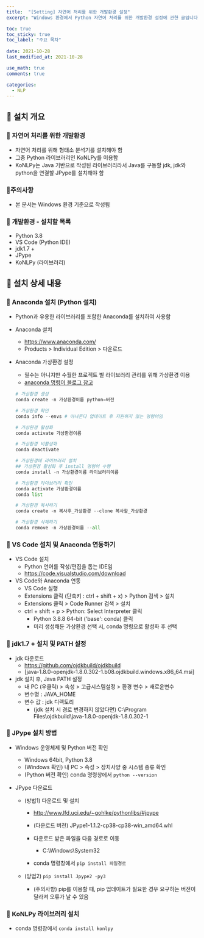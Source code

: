 ```yaml
---
title:  "[Setting] 자연어 처리를 위한 개발환경 설정"
excerpt: "Windows 환경에서 Python 자연어 처리를 위한 개발환경 설정에 관한 글입니다."

toc: true
toc_sticky: true
toc_label: "주요 목차"
 
date: 2021-10-28
last_modified_at: 2021-10-28

use_math: true
comments: true

categories:
  - NLP
---
```


## 🌱 설치 개요

### 📌 자연어 처리를 위한 개발환경

- 자연어 처리를 위해 형태소 분석기를 설치해야 함
- 그중 Python 라이브러리인 KoNLPy를 이용함
- KoNLPy는 Java 기반으로 작성된 라이브러리라서 Java를 구동할 jdk, jdk와 python을 연결할 JPype를 설치해야 함



### 📌주의사항

- 본 문서는 Windows 환경 기준으로 작성됨



### 📌 개발환경 - 설치할 목록

- Python 3.8
- VS Code (Python IDE)
- jdk1.7 +
- JPype
- KoNLPy (라이브러리)



## 🌱 설치 상세 내용

### 📌 Anaconda 설치 (Python 설치)

- Python과 유용한 라이브러리를 포함한 Anaconda를 설치하여 사용함

- Anaconda 설치

  - https://www.anaconda.com/
  - Products > Individual Edition > 다운로드

- Anaconda 가상환경 설정

  - 필수는 아니지만 수월한 프로젝트 별 라이브러리 관리를 위해 가상환경 이용
  - [anaconda 명령어 블로그 참고](https://yganalyst.github.io/pythonic/anaconda_env_1/)

  ```python
  # 가상환경 생성
  conda create -n 가상환경이름 python=버전
  
  # 가상환경 확인
  conda info --envs # 아나콘다 업데이트 후 지원하지 않는 명령어임
  
  # 가상환경 활성화
  conda activate 가상환경이름
  
  # 가상환경 비활성화
  conda deactivate
  
  # 가상환경에 라이브러리 설치
  ## 가상환경 활성화 후 install 명령어 수행
  conda install -n 가상환경이름 라이브러리이름
  
  # 가상환경 라이브러리 확인
  conda activate 가상환경이름
  conda list
  
  # 가상환경 복사하기
  conda create -n 복사후_가상환경 --clone 복사할_가상환경
  
  # 가상환경 삭제하기
  conda remove -n 가상환경이름 --all
  ```



### 📌 VS Code 설치 및 Anaconda 연동하기

- VS Code 설치
  - Python 언어를 작성/편집을 돕는 IDE임
  - https://code.visualstudio.com/download
- VS Code와 Anaconda 연동
  - VS Code 실행
  - Extensions 클릭 (단축키 : ctrl + shift + x) > Python 검색 > 설치
  - Extensions 클릭 > Code Runner 검색 > 설치
  - ctrl + shift + p > Python: Select Interpreter 클릭
    - Python 3.8.8 64-bit ('base': conda) 클릭
    - 미리 생성해둔 가상환경 선택 시, conda 명령으로 활성화 후 선택



### 📌 jdk1.7 + 설치 및 PATH 설정

- jdk 다운로드
  - https://github.com/ojdkbuild/ojdkbuild
  - [java-1.8.0-openjdk-1.8.0.302-1.b08.ojdkbuild.windows.x86_64.msi]
- jdk 설치 후, Java PATH 설정
  - 내 PC (우클릭) > 속성 > 고급시스템설정 > 환경 변수 > 새로운변수
  - 변수명 : JAVA_HOME
  - 변수 값 : jdk 디렉토리
    - (jdk 설치 시 경로 변경하지 않았다면) C:\Program Files\ojdkbuild\java-1.8.0-openjdk-1.8.0.302-1

### 📌 JPype 설치 방법

- Windows 운영체제 및 Python 버전 확인
  - Windows 64bit, Python 3.8
  - (Windows 확인) 내 PC > 속성 > 장치사양 중 시스템 종류 확인
  - (Python 버전 확인) conda 명령창에서  ```python --version```

- JPype 다운로드
  - (방법1) 다운로드 및 설치
    - http://www.lfd.uci.edu/~gohlke/pythonlibs/#jpype
    - (다운로드 버전) JPype1-1.1.2-cp38-cp38-win_amd64.whl
    - 다운로드 받은 파일을 다음 경로로 이동
    
      - C:\Windows\System32
    - conda 명령창에서 ```pip install 파일경로```
    
  - (방법2) ```pip install Jpype2 -py3```
    - (주의사항) pip를 이용할 때, pip 업데이트가 필요한 경우 요구하는 버전이 달라져 오류가 날 수 있음

### 📌 KoNLPy 라이브러리 설치

- conda 명령창에서 ```conda install konlpy```





